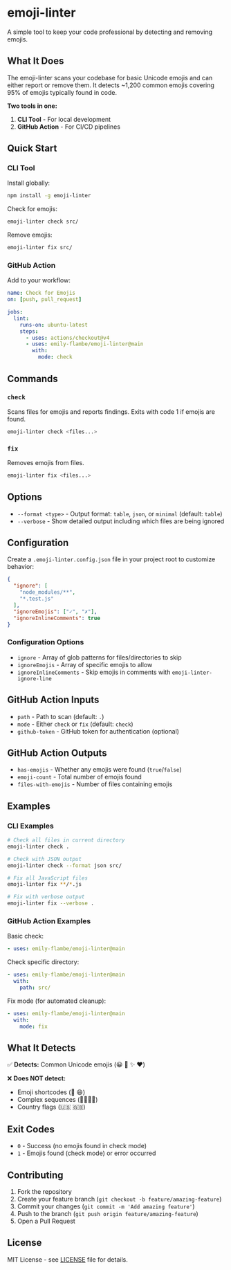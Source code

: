 # emoji-linter

A simple tool to keep your code professional by detecting and removing emojis.

## What It Does

The emoji-linter scans your codebase for basic Unicode emojis and can either report or remove them. It detects ~1,200 common emojis covering 95% of emojis typically found in code.

**Two tools in one:**
1. **CLI Tool** - For local development
2. **GitHub Action** - For CI/CD pipelines

## Quick Start

### CLI Tool

Install globally:
```bash
npm install -g emoji-linter
```

Check for emojis:
```bash
emoji-linter check src/
```

Remove emojis:
```bash
emoji-linter fix src/
```

### GitHub Action

Add to your workflow:
```yaml
name: Check for Emojis
on: [push, pull_request]

jobs:
  lint:
    runs-on: ubuntu-latest
    steps:
      - uses: actions/checkout@v4
      - uses: emily-flambe/emoji-linter@main
        with:
          mode: check
```

## Commands

### `check`
Scans files for emojis and reports findings. Exits with code 1 if emojis are found.

```bash
emoji-linter check <files...>
```

### `fix`
Removes emojis from files.

```bash
emoji-linter fix <files...>
```

## Options

- `--format <type>` - Output format: `table`, `json`, or `minimal` (default: `table`)
- `--verbose` - Show detailed output including which files are being ignored

## Configuration

Create a `.emoji-linter.config.json` file in your project root to customize behavior:

```json
{
  "ignore": [
    "node_modules/**",
    "*.test.js"
  ],
  "ignoreEmojis": ["✓", "✗"],
  "ignoreInlineComments": true
}
```

### Configuration Options

- `ignore` - Array of glob patterns for files/directories to skip
- `ignoreEmojis` - Array of specific emojis to allow
- `ignoreInlineComments` - Skip emojis in comments with `emoji-linter-ignore-line`

## GitHub Action Inputs

- `path` - Path to scan (default: `.`)
- `mode` - Either `check` or `fix` (default: `check`)
- `github-token` - GitHub token for authentication (optional)

## GitHub Action Outputs

- `has-emojis` - Whether any emojis were found (`true`/`false`)
- `emoji-count` - Total number of emojis found
- `files-with-emojis` - Number of files containing emojis

## Examples

### CLI Examples

```bash
# Check all files in current directory
emoji-linter check .

# Check with JSON output
emoji-linter check --format json src/

# Fix all JavaScript files
emoji-linter fix **/*.js

# Fix with verbose output
emoji-linter fix --verbose .
```

### GitHub Action Examples

Basic check:
```yaml
- uses: emily-flambe/emoji-linter@main
```

Check specific directory:
```yaml
- uses: emily-flambe/emoji-linter@main
  with:
    path: src/
```

Fix mode (for automated cleanup):
```yaml
- uses: emily-flambe/emoji-linter@main
  with:
    mode: fix
```

## What It Detects

✅ **Detects:** Common Unicode emojis (😀 🚀 ✨ ❤️)

❌ **Does NOT detect:**
- Emoji shortcodes (:rocket: :smile:)
- Complex sequences (👨‍👩‍👧‍👦)
- Country flags (🇺🇸 🇬🇧)

## Exit Codes

- `0` - Success (no emojis found in check mode)
- `1` - Emojis found (check mode) or error occurred

## Contributing

1. Fork the repository
2. Create your feature branch (`git checkout -b feature/amazing-feature`)
3. Commit your changes (`git commit -m 'Add amazing feature'`)
4. Push to the branch (`git push origin feature/amazing-feature`)
5. Open a Pull Request

## License

MIT License - see [LICENSE](LICENSE) file for details.